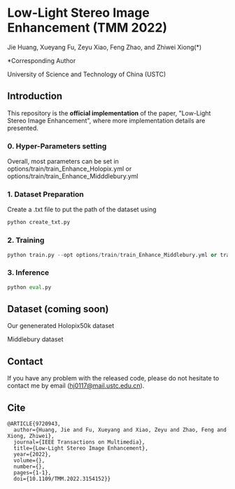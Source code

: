 # Low-Light Stereo Image Enhancement (TMM 2022)

Jie Huang, Xueyang Fu, Zeyu Xiao, Feng Zhao, and Zhiwei Xiong(*)

*Corresponding Author

University of Science and Technology of China (USTC)

## Introduction

This repository is the **official implementation** of the paper, "Low-Light Stereo Image Enhancement", where more implementation details are presented.

### 0. Hyper-Parameters setting

Overall, most parameters can be set in options/train/train_Enhance_Holopix.yml or options/train/train_Enhance_Midddlebury.yml

### 1. Dataset Preparation

Create a .txt file to put the path of the dataset using 

```python
python create_txt.py
```

### 2. Training

```python
python train.py --opt options/train/train_Enhance_Middlebury.yml or train_Enhance_Holopix.yml
```


### 3. Inference

```python
python eval.py 
```

## Dataset (coming soon)

Our genenerated Holopix50k dataset 

Middlebury dataset


## Contact

If you have any problem with the released code, please do not hesitate to contact me by email (hj0117@mail.ustc.edu.cn).

## Cite

```
@ARTICLE{9720943,
  author={Huang, Jie and Fu, Xueyang and Xiao, Zeyu and Zhao, Feng and Xiong, Zhiwei},
  journal={IEEE Transactions on Multimedia}, 
  title={Low-Light Stereo Image Enhancement}, 
  year={2022},
  volume={},
  number={},
  pages={1-1},
  doi={10.1109/TMM.2022.3154152}}
```
